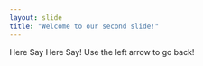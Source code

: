 ```yaml
---
layout: slide
title: "Welcome to our second slide!"
---
```

Here Say Here Say!
Use the left arrow to go back!